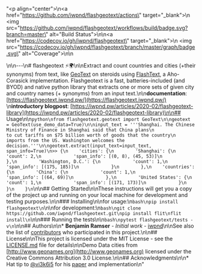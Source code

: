 "<p align=\"center\">\n<a href=\"https://github.com/iwpnd/flashgeotext/actions\" target=\"_blank\">\n    <img src=\"https://github.com/iwpnd/flashgeotext/workflows/build/badge.svg?branch=master\" alt=\"Build Status\">\n</a>\n<a href=\"https://codecov.io/gh/iwpnd/flashgeotext\" target=\"_blank\">\n    <img src=\"https://codecov.io/gh/iwpnd/flashgeotext/branch/master/graph/badge.svg\" alt=\"Coverage\">\n</a>\n</p>\n\n---\n# flashgeotext :zap::earth_africa:\n\nExtract and count countries and cities (+their synonyms) from text, like [GeoText](https://github.com/elyase/geotext) on steroids using [FlashText](https://github.com/vi3k6i5/flashtext/), a Aho-Corasick implementation. Flashgeotext is a fast, batteries-included (and BYOD) and native python library that extracts one or more sets of given city and country names (+ synonyms) from an input text.\n\n**documentation**: [https://flashgeotext.iwpnd.pw/](https://flashgeotext.iwpnd.pw/)  \n**introductory blogpost**: [https://iwpnd.pw/articles/2020-02/flashgeotext-library](https://iwpnd.pw/articles/2020-02/flashgeotext-library)\n\n## Usage\n\n```python\nfrom flashgeotext.geotext import GeoText\n\ngeotext = GeoText(use_demo_data=True)\n\ninput_text = '''Shanghai. The Chinese Ministry of Finance in Shanghai said that China plans\n                to cut tariffs on $75 billion worth of goods that the country\n                imports from the US. Washington welcomes the decision.'''\n\ngeotext.extract(input_text=input_text, span_info=True)\n>> {\n    'cities': {\n        'Shanghai': {\n            'count': 2,\n            'span_info': [(0, 8), (45, 53)]\n            },\n        'Washington, D.C.': {\n            'count': 1,\n            'span_info': [(175, 185)]\n            }\n        },\n    'countries': {\n        'China': {\n            'count': 1,\n            'span_info': [(64, 69)]\n            },\n        'United States': {\n            'count': 1,\n            'span_info': [(171, 173)]\n            }\n        }\n    }\n```\n\n## Getting Started\n\nThese instructions will get you a copy of the project up and running on your local machine for development and testing purposes.\n\n### Installing\n\nfor usage:\n```bash\npip install flashgeotext\n```\n\nfor development:\n```bash\ngit clone https://github.com/iwpnd/flashgeotext.git\npip install flit\nflit install\n```\n\n### Running the tests\n\n```bash\npytest flashgeotext/tests -v\n```\n\n## Authors\n\n* **Benjamin Ramser** - *Initial work* - [iwpnd](https://github.com/iwpnd)\n\nSee also the list of [contributors](https://github.com/iwpnd/flashgeotext/contributors) who participated in this project.\n\n## License\n\nThis project is licensed under the MIT License - see the [LICENSE.md](LICENSE.md) file for details\n\nDemo Data cities from [http://www.geonames.org](http://www.geonames.org) licensed under the Creative Commons Attribution 3.0 License.\n\n## Acknowledgments\n\n* Hat tip to [@vi3k6i5](https://github.com/vi3k6i5) for his [paper](https://arxiv.org/abs/1711.00046) and implementation\n"
